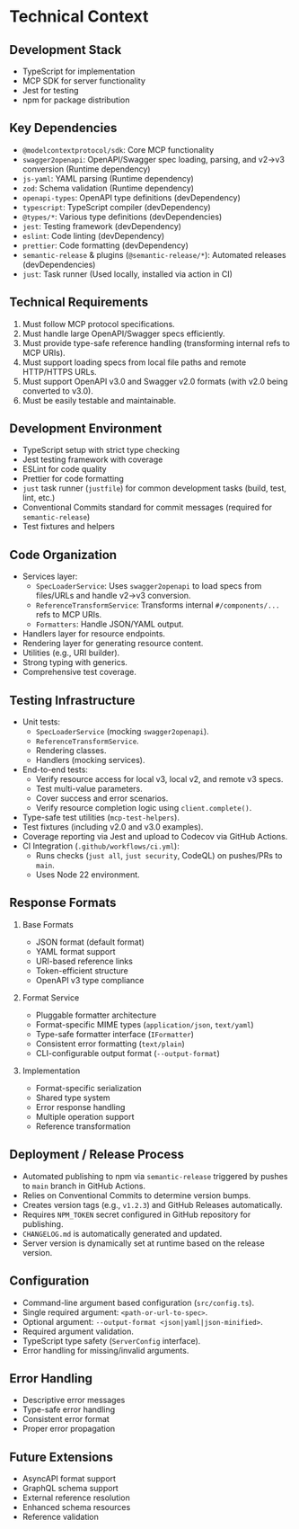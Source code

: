 # Technical Context

## Development Stack

- TypeScript for implementation
- MCP SDK for server functionality
- Jest for testing
- npm for package distribution

## Key Dependencies

- `@modelcontextprotocol/sdk`: Core MCP functionality
- `swagger2openapi`: OpenAPI/Swagger spec loading, parsing, and v2->v3 conversion (Runtime dependency)
- `js-yaml`: YAML parsing (Runtime dependency)
- `zod`: Schema validation (Runtime dependency)
- `openapi-types`: OpenAPI type definitions (devDependency)
- `typescript`: TypeScript compiler (devDependency)
- `@types/*`: Various type definitions (devDependencies)
- `jest`: Testing framework (devDependency)
- `eslint`: Code linting (devDependency)
- `prettier`: Code formatting (devDependency)
- `semantic-release` & plugins (`@semantic-release/*`): Automated releases (devDependencies)
- `just`: Task runner (Used locally, installed via action in CI)

## Technical Requirements

1. Must follow MCP protocol specifications.
2. Must handle large OpenAPI/Swagger specs efficiently.
3. Must provide type-safe reference handling (transforming internal refs to MCP URIs).
4. Must support loading specs from local file paths and remote HTTP/HTTPS URLs.
5. Must support OpenAPI v3.0 and Swagger v2.0 formats (with v2.0 being converted to v3.0).
6. Must be easily testable and maintainable.

## Development Environment

- TypeScript setup with strict type checking
- Jest testing framework with coverage
- ESLint for code quality
- Prettier for code formatting
- `just` task runner (`justfile`) for common development tasks (build, test, lint, etc.)
- Conventional Commits standard for commit messages (required for `semantic-release`)
- Test fixtures and helpers

## Code Organization

- Services layer:
  - `SpecLoaderService`: Uses `swagger2openapi` to load specs from files/URLs and handle v2->v3 conversion.
  - `ReferenceTransformService`: Transforms internal `#/components/...` refs to MCP URIs.
  - `Formatters`: Handle JSON/YAML output.
- Handlers layer for resource endpoints.
- Rendering layer for generating resource content.
- Utilities (e.g., URI builder).
- Strong typing with generics.
- Comprehensive test coverage.

## Testing Infrastructure

- Unit tests:
  - `SpecLoaderService` (mocking `swagger2openapi`).
  - `ReferenceTransformService`.
  - Rendering classes.
  - Handlers (mocking services).
- End-to-end tests:
  - Verify resource access for local v3, local v2, and remote v3 specs.
  - Test multi-value parameters.
  - Cover success and error scenarios.
  - Verify resource completion logic using `client.complete()`.
- Type-safe test utilities (`mcp-test-helpers`).
- Test fixtures (including v2.0 and v3.0 examples).
- Coverage reporting via Jest and upload to Codecov via GitHub Actions.
- CI Integration (`.github/workflows/ci.yml`):
  - Runs checks (`just all`, `just security`, CodeQL) on pushes/PRs to `main`.
  - Uses Node 22 environment.

## Response Formats

1. Base Formats

   - JSON format (default format)
   - YAML format support
   - URI-based reference links
   - Token-efficient structure
   - OpenAPI v3 type compliance

2. Format Service

   - Pluggable formatter architecture
   - Format-specific MIME types (`application/json`, `text/yaml`)
   - Type-safe formatter interface (`IFormatter`)
   - Consistent error formatting (`text/plain`)
   - CLI-configurable output format (`--output-format`)

3. Implementation
   - Format-specific serialization
   - Shared type system
   - Error response handling
   - Multiple operation support
   - Reference transformation

## Deployment / Release Process

- Automated publishing to npm via `semantic-release` triggered by pushes to `main` branch in GitHub Actions.
- Relies on Conventional Commits to determine version bumps.
- Creates version tags (e.g., `v1.2.3`) and GitHub Releases automatically.
- Requires `NPM_TOKEN` secret configured in GitHub repository for publishing.
- `CHANGELOG.md` is automatically generated and updated.
- Server version is dynamically set at runtime based on the release version.

## Configuration

- Command-line argument based configuration (`src/config.ts`).
- Single required argument: `<path-or-url-to-spec>`.
- Optional argument: `--output-format <json|yaml|json-minified>`.
- Required argument validation.
- TypeScript type safety (`ServerConfig` interface).
- Error handling for missing/invalid arguments.

## Error Handling

- Descriptive error messages
- Type-safe error handling
- Consistent error format
- Proper error propagation

## Future Extensions

- AsyncAPI format support
- GraphQL schema support
- External reference resolution
- Enhanced schema resources
- Reference validation
